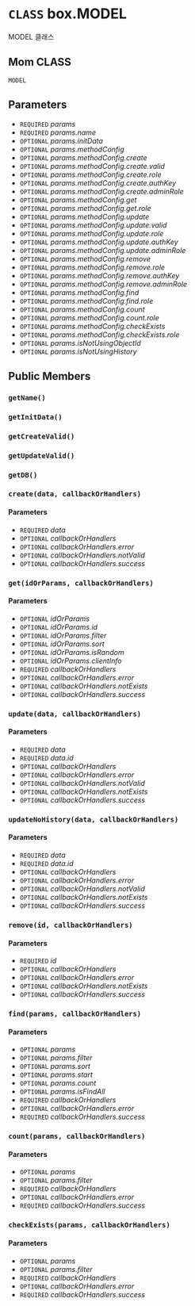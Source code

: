 # `CLASS` box.MODEL
MODEL 클래스

## Mom CLASS
`MODEL`

## Parameters
* `REQUIRED` *params*
* `REQUIRED` *params.name*
* `OPTIONAL` *params.initData*
* `OPTIONAL` *params.methodConfig*
* `OPTIONAL` *params.methodConfig.create*
* `OPTIONAL` *params.methodConfig.create.valid*
* `OPTIONAL` *params.methodConfig.create.role*
* `OPTIONAL` *params.methodConfig.create.authKey*
* `OPTIONAL` *params.methodConfig.create.adminRole*
* `OPTIONAL` *params.methodConfig.get*
* `OPTIONAL` *params.methodConfig.get.role*
* `OPTIONAL` *params.methodConfig.update*
* `OPTIONAL` *params.methodConfig.update.valid*
* `OPTIONAL` *params.methodConfig.update.role*
* `OPTIONAL` *params.methodConfig.update.authKey*
* `OPTIONAL` *params.methodConfig.update.adminRole*
* `OPTIONAL` *params.methodConfig.remove*
* `OPTIONAL` *params.methodConfig.remove.role*
* `OPTIONAL` *params.methodConfig.remove.authKey*
* `OPTIONAL` *params.methodConfig.remove.adminRole*
* `OPTIONAL` *params.methodConfig.find*
* `OPTIONAL` *params.methodConfig.find.role*
* `OPTIONAL` *params.methodConfig.count*
* `OPTIONAL` *params.methodConfig.count.role*
* `OPTIONAL` *params.methodConfig.checkExists*
* `OPTIONAL` *params.methodConfig.checkExists.role*
* `OPTIONAL` *params.isNotUsingObjectId*
* `OPTIONAL` *params.isNotUsingHistory*

## Public Members

### `getName()`

### `getInitData()`

### `getCreateValid()`

### `getUpdateValid()`

### `getDB()`

### `create(data, callbackOrHandlers)`
#### Parameters
* `REQUIRED` *data*
* `OPTIONAL` *callbackOrHandlers*
* `OPTIONAL` *callbackOrHandlers.error*
* `OPTIONAL` *callbackOrHandlers.notValid*
* `OPTIONAL` *callbackOrHandlers.success*

### `get(idOrParams, callbackOrHandlers)`
#### Parameters
* `OPTIONAL` *idOrParams*
* `OPTIONAL` *idOrParams.id*
* `OPTIONAL` *idOrParams.filter*
* `OPTIONAL` *idOrParams.sort*
* `OPTIONAL` *idOrParams.isRandom*
* `OPTIONAL` *idOrParams.clientInfo*
* `REQUIRED` *callbackOrHandlers*
* `OPTIONAL` *callbackOrHandlers.error*
* `OPTIONAL` *callbackOrHandlers.notExists*
* `OPTIONAL` *callbackOrHandlers.success*

### `update(data, callbackOrHandlers)`
#### Parameters
* `REQUIRED` *data*
* `REQUIRED` *data.id*
* `OPTIONAL` *callbackOrHandlers*
* `OPTIONAL` *callbackOrHandlers.error*
* `OPTIONAL` *callbackOrHandlers.notValid*
* `OPTIONAL` *callbackOrHandlers.notExists*
* `OPTIONAL` *callbackOrHandlers.success*

### `updateNoHistory(data, callbackOrHandlers)`
#### Parameters
* `REQUIRED` *data*
* `REQUIRED` *data.id*
* `OPTIONAL` *callbackOrHandlers*
* `OPTIONAL` *callbackOrHandlers.error*
* `OPTIONAL` *callbackOrHandlers.notValid*
* `OPTIONAL` *callbackOrHandlers.notExists*
* `OPTIONAL` *callbackOrHandlers.success*

### `remove(id, callbackOrHandlers)`
#### Parameters
* `REQUIRED` *id*
* `OPTIONAL` *callbackOrHandlers*
* `OPTIONAL` *callbackOrHandlers.error*
* `OPTIONAL` *callbackOrHandlers.notExists*
* `OPTIONAL` *callbackOrHandlers.success*

### `find(params, callbackOrHandlers)`
#### Parameters
* `OPTIONAL` *params*
* `OPTIONAL` *params.filter*
* `OPTIONAL` *params.sort*
* `OPTIONAL` *params.start*
* `OPTIONAL` *params.count*
* `OPTIONAL` *params.isFindAll*
* `REQUIRED` *callbackOrHandlers*
* `OPTIONAL` *callbackOrHandlers.error*
* `REQUIRED` *callbackOrHandlers.success*

### `count(params, callbackOrHandlers)`
#### Parameters
* `OPTIONAL` *params*
* `OPTIONAL` *params.filter*
* `REQUIRED` *callbackOrHandlers*
* `OPTIONAL` *callbackOrHandlers.error*
* `REQUIRED` *callbackOrHandlers.success*

### `checkExists(params, callbackOrHandlers)`
#### Parameters
* `OPTIONAL` *params*
* `OPTIONAL` *params.filter*
* `REQUIRED` *callbackOrHandlers*
* `OPTIONAL` *callbackOrHandlers.error*
* `REQUIRED` *callbackOrHandlers.success*
